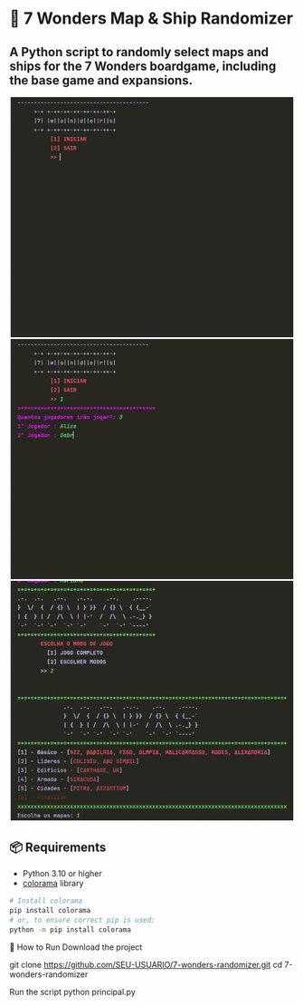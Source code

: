 # 🎲 7 Wonders Map & Ship Randomizer

A Python script to **randomly select maps and ships** for the **7 Wonders boardgame**, including the base game and expansions.
------------------------------------------------------------------------------------------------------------------------------
<p align="center">
  <img src="elementos/7wonders-gif1.gif" width="500">
  <img src="elementos/7wonders-gif2.gif" width="500">
  <img src="elementos/7wonders-gif3.gif" width="500">
</p>


## 📦 Requirements
- Python 3.10 or higher  
- [colorama](https://pypi.org/project/colorama/) library  

```bash
# Install colorama
pip install colorama
# or, to ensure correct pip is used:
python -m pip install colorama
```

🚀 How to Run
Download the project

git clone https://github.com/SEU-USUARIO/7-wonders-randomizer.git
cd 7-wonders-randomizer

Run the script
python principal.py
